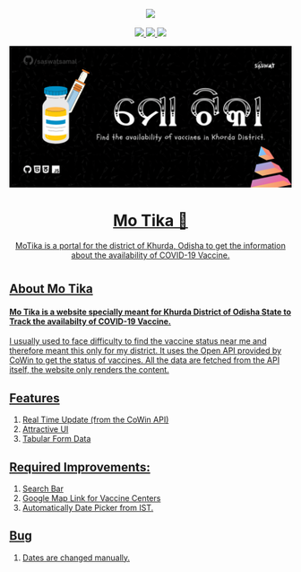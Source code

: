 <p align="center"><a href="https://github.com/saswatsamal/Snake-Game/releases/download/v1.1/Snake.Game.exe"><img src="https://img.shields.io/badge/Visit-Mo%20Tika-orange?style=for-the-badge&logo=google-chrome" />  </p>

<p align="center">
<img src="https://img.shields.io/github/languages/code-size/saswatsamal/MoTika?color=black&logo=python&logoColor=green&style=for-the-badge" />
<img src="https://img.shields.io/github/languages/top/saswatsamal/MoTika?color=gr&logo=jupyter&style=for-the-badge" />
 <img src="https://img.shields.io/twitter/follow/TweetSaswat?color=blue&logo=twitter&style=for-the-badge" />
</p>

<p align="center">
<img src="./assets/img/header.png"/>
<br>
<h1 align="center"> Mo Tika 💉</h1>
<p align="center"> MoTika is a portal for the district of Khurda, Odisha to get the information about the availability of COVID-19 Vaccine.</p>
<h1></h1>
</p>

## About Mo Tika
#### Mo Tika is a website specially meant for Khurda District of Odisha State to Track the availabilty of COVID-19 Vaccine.

I usually used to face difficulty to find the vaccine status near me and therefore meant this only for my district. It uses the Open API provided by CoWin to get the status of vaccines. All the data are fetched from the API itself, the website only renders the content.

## Features
1. Real Time Update (from the CoWin API)
2. Attractive UI
3. Tabular Form Data

## Required Improvements:
1. Search Bar
2. Google Map Link for Vaccine Centers
3. Automatically Date Picker from IST.

## Bug
1. Dates are changed manually.
